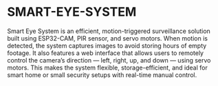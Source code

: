 # SMART-EYE-SYSTEM

Smart Eye System is an efficient, motion-triggered surveillance solution built using ESP32-CAM, PIR sensor, and servo motors. When motion is detected, the system captures images to avoid storing hours of empty footage. 
It also features a web interface that allows users to remotely control the camera’s direction — left, right, up, and down — using servo motors. 
This makes the system flexible, storage-efficient, and ideal for smart home or small security setups with real-time manual control.
